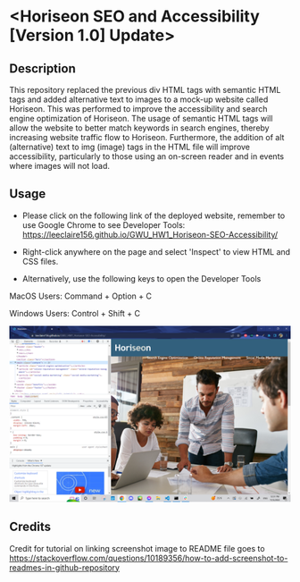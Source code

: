 # <Horiseon SEO and Accessibility [Version 1.0] Update>

## Description

This repository replaced the previous div HTML tags with semantic HTML tags and added alternative text to images to a mock-up website called Horiseon. This was performed to improve the accessibility and search engine optimization of Horiseon. The usage of semantic HTML tags will allow the website to better match keywords in search engines, thereby increasing website traffic flow to Horiseon. Furthermore, the addition of alt (alternative) text to img (image) tags in the HTML file will improve accessibility, particularly to those using an on-screen reader and in events where images will not load.

## Usage

* Please click on the following link of the deployed website, remember to use Google Chrome to see Developer Tools: https://leeclaire156.github.io/GWU_HW1_Horiseon-SEO-Accessibility/

* Right-click anywhere on the page and select 'Inspect' to view HTML and CSS files.

* Alternatively, use the following keys to open the Developer Tools

MacOS Users: Command + Option + C

Windows Users: Control + Shift + C

![Screenshot of Google Chrome Developer Tool inspecting Horiseon website's HTML and CSS code](../Assets/README-Usage-Screenshot.png "Inspect Horiseon Screenshot")

## Credits

Credit for tutorial on linking screenshot image to README file goes to 
https://stackoverflow.com/questions/10189356/how-to-add-screenshot-to-readmes-in-github-repository
